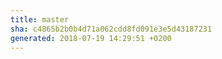 ```yaml
---
title: master
sha: c4865b2b0b4d71a062cdd8fd091e3e5d43187231
generated: 2018-07-19 14:29:51 +0200
---
```

